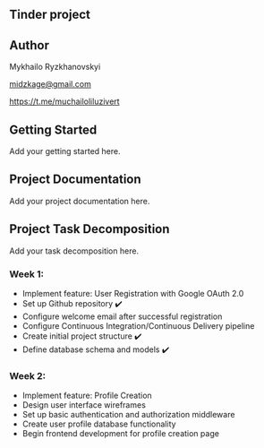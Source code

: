 ## Tinder project

## Author
Mykhailo Ryzkhanovskyi

midzkage@gmail.com

https://t.me/muchailoliluzivert

## Getting Started
Add your getting started here.

## Project Documentation
Add your project documentation here.

## Project Task Decomposition
Add your task decomposition here.

### Week 1:
- Implement feature: User Registration with Google OAuth 2.0
- Set up Github repository ✔️
- Configure welcome email after successful registration
- Configure Continuous Integration/Continuous Delivery pipeline
- Create initial project structure ✔️
- Define database schema and models ✔️

### Week 2:
- Implement feature: Profile Creation
- Design user interface wireframes
- Set up basic authentication and authorization middleware
- Create user profile database functionality
- Begin frontend development for profile creation page

